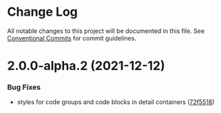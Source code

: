 # Change Log

All notable changes to this project will be documented in this file.
See [Conventional Commits](https://conventionalcommits.org) for commit guidelines.

# 2.0.0-alpha.2 (2021-12-12)


### Bug Fixes

* styles for code groups and code blocks in detail containers ([72f5518](https://github.com/Renovamen/vuepress-theme-gungnir/commit/72f5518096b253c25c1c8f9e21c991bd2b94dffd))
